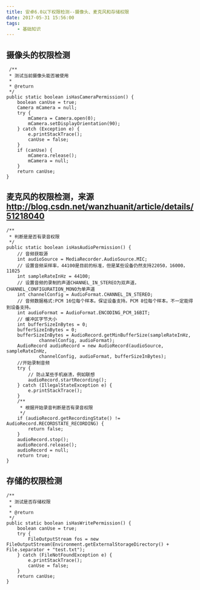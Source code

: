 ```yaml
---
title: 安卓6.0以下权限检测--摄像头、麦克风和存储权限
date: 2017-05-31 15:56:00
tags:
    - 基础知识
---
```

## 摄像头的权限检测 

     /**
     * 测试当前摄像头能否被使用
     *
     * @return
     */
    public static boolean isHasCameraPermission() {
        boolean canUse = true;
        Camera mCamera = null;
        try {
            mCamera = Camera.open(0);
            mCamera.setDisplayOrientation(90);
        } catch (Exception e) {
            e.printStackTrace();
            canUse = false;
        }
        if (canUse) {
            mCamera.release();
            mCamera = null;
        }
        return canUse;
    }


## 麦克风的权限检测，来源 http://blog.csdn.net/wanzhuanit/article/details/51218040
    /**
     * 判断是是否有录音权限
     */
    public static boolean isHasAudioPermission() {
        // 音频获取源
        int audioSource = MediaRecorder.AudioSource.MIC;
        // 设置音频采样率，44100是目前的标准，但是某些设备仍然支持22050，16000，11025
        int sampleRateInHz = 44100;
        // 设置音频的录制的声道CHANNEL_IN_STEREO为双声道，CHANNEL_CONFIGURATION_MONO为单声道
        int channelConfig = AudioFormat.CHANNEL_IN_STEREO;
        // 音频数据格式:PCM 16位每个样本。保证设备支持。PCM 8位每个样本。不一定能得到设备支持。
        int audioFormat = AudioFormat.ENCODING_PCM_16BIT;
        // 缓冲区字节大小
        int bufferSizeInBytes = 0;
        bufferSizeInBytes = 0;
        bufferSizeInBytes = AudioRecord.getMinBufferSize(sampleRateInHz,
                channelConfig, audioFormat);
        AudioRecord audioRecord = new AudioRecord(audioSource, sampleRateInHz,
                channelConfig, audioFormat, bufferSizeInBytes);
        //开始录制音频
        try {
            // 防止某些手机崩溃，例如联想
            audioRecord.startRecording();
        } catch (IllegalStateException e) {
            e.printStackTrace();
        }
        /**
         * 根据开始录音判断是否有录音权限
         */
        if (audioRecord.getRecordingState() != AudioRecord.RECORDSTATE_RECORDING) {
            return false;
        }
        audioRecord.stop();
        audioRecord.release();
        audioRecord = null;
        return true;
    }


## 存储的权限检测

    /**
     * 测试是否存储权限
     *
     * @return
     */
    public static boolean isHasWritePermission() {
        boolean canUse = true;
        try {
            FileOutputStream fos = new FileOutputStream(Environment.getExternalStorageDirectory() + File.separator + "test.txt");
        } catch (FileNotFoundException e) {
            e.printStackTrace();
            canUse = false;
        }
        return canUse;
    }


